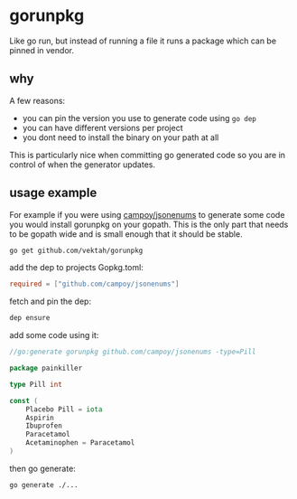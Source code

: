 # gorunpkg

Like go run, but instead of running a file it runs a package which can be pinned in vendor.

## why

A few reasons:

- you can pin the version you use to generate code using `go dep`
- you can have different versions per project
- you dont need to install the binary on your path at all

This is particularly nice when committing go generated code so you are in control of when the generator updates.

## usage example

For example if you were using [campoy/jsonenums](http://github.com/campoy/jsonenums) to generate some code you would
install gorunpkg on your gopath. This is the only part that needs to be gopath wide and is small enough that it should be stable.

```bash
go get github.com/vektah/gorunpkg
```

add the dep to projects Gopkg.toml:

```toml
required = ["github.com/campoy/jsonenums"]
```

fetch and pin the dep:

```bash
dep ensure
```

add some code using it:

```go
//go:generate gorunpkg github.com/campoy/jsonenums -type=Pill

package painkiller

type Pill int

const (
	Placebo Pill = iota
	Aspirin
	Ibuprofen
	Paracetamol
	Acetaminophen = Paracetamol
)
```

then go generate:

```bash
go generate ./...
```
